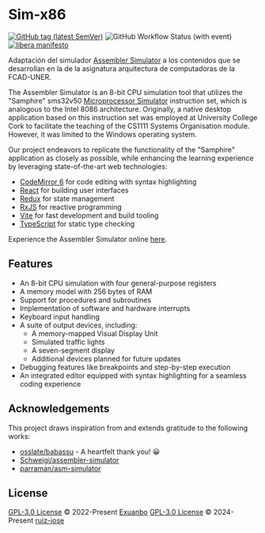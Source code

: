 # Sim-x86

[![GitHub tag (latest SemVer)](https://img.shields.io/github/v/tag/ruiz-jose/x86.svg?label=release&sort=semver)](https://github.com/ruiz-jose/x86/tags)
![GitHub Workflow Status (with event)](https://img.shields.io/github/actions/workflow/status/ruiz-jose/x86/gh-pages.yml.svg)
[![libera manifesto](https://img.shields.io/badge/libera-manifesto-lightgrey.svg)](https://liberamanifesto.com)

Adaptación del simulador [Assembler Simulator](https://exuanbo.xyz/assembler-simulator/) a los contenidos que se desarrollan en la de la asignatura arquitectura de computadoras de la FCAD-UNER.

The Assembler Simulator is an 8-bit CPU simulation tool that utilizes the "Samphire" sms32v50 [Microprocessor Simulator](https://nbest.co.uk/Softwareforeducation/sms32v50/sms32v50_manual/index.htm) instruction set, which is analogous to the Intel 8086 architecture. Originally, a native desktop application based on this instruction set was employed at University College Cork to facilitate the teaching of the CS1111 Systems Organisation module. However, it was limited to the Windows operating system.

Our project endeavors to replicate the functionality of the "Samphire" application as closely as possible, while enhancing the learning experience by leveraging state-of-the-art web technologies:

- [CodeMirror 6](https://codemirror.net/6/) for code editing with syntax highlighting
- [React](https://reactjs.org/) for building user interfaces
- [Redux](https://redux.js.org/) for state management
- [RxJS](https://rxjs.dev/) for reactive programming
- [Vite](https://vitejs.dev/) for fast development and build tooling
- [TypeScript](https://www.typescriptlang.org/) for static type checking

Experience the Assembler Simulator online [here](https://exuanbo.xyz/assembler-simulator/).

## Features

- An 8-bit CPU simulation with four general-purpose registers
- A memory model with 256 bytes of RAM
- Support for procedures and subroutines
- Implementation of software and hardware interrupts
- Keyboard input handling
- A suite of output devices, including:
  - A memory-mapped Visual Display Unit
  - Simulated traffic lights
  - A seven-segment display
  - Additional devices planned for future updates
- Debugging features like breakpoints and step-by-step execution
- An integrated editor equipped with syntax highlighting for a seamless coding experience

## Acknowledgements

This project draws inspiration from and extends gratitude to the following works:

- [osslate/babassu](https://github.com/osslate/babassu) - A heartfelt thank you! 😀
- [Schweigi/assembler-simulator](https://github.com/Schweigi/assembler-simulator)
- [parraman/asm-simulator](https://github.com/parraman/asm-simulator)

## License

[GPL-3.0 License](https://github.com/exuanbo/assembler-simulator/blob/main/LICENSE) © 2022-Present [Exuanbo](https://github.com/exuanbo)
[GPL-3.0 License](https://github.com/exuanbo/assembler-simulator/blob/main/LICENSE) © 2024-Present [ruiz-jose](https://github.com/ruiz-jose)
